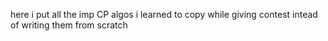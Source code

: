 here i put all the imp CP algos i learned to copy while giving contest intead of writing them from scratch

